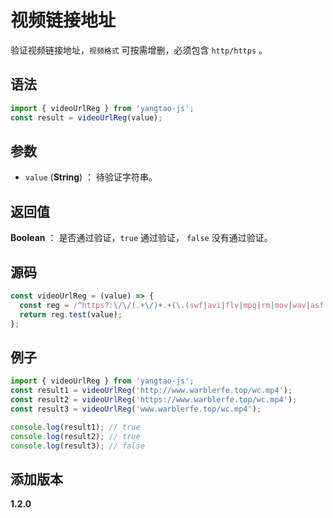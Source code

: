 # 视频链接地址

验证视频链接地址，`视频格式` 可按需增删，必须包含 `http/https` 。

## 语法

```js
import { videoUrlReg } from 'yangtao-js';
const result = videoUrlReg(value);
```

## 参数

- `value` (**String**) ： 待验证字符串。

## 返回值

**Boolean** ： 是否通过验证，`true` 通过验证， `false` 没有通过验证。

## 源码

```js
const videoUrlReg = (value) => {
  const reg = /^https?:\/\/(.+\/)+.+(\.(swf|avi|flv|mpg|rm|mov|wav|asf|3gp|mkv|rmvb|mp4))$/i;
  return reg.test(value);
};
```

## 例子

```js
import { videoUrlReg } from 'yangtao-js';
const result1 = videoUrlReg('http://www.warblerfe.top/wc.mp4');
const result2 = videoUrlReg('https://www.warblerfe.top/wc.mp4');
const result3 = videoUrlReg('www.warblerfe.top/wc.mp4');

console.log(result1); // true
console.log(result2); // true
console.log(result3); // false
```

## 添加版本

**1.2.0**
